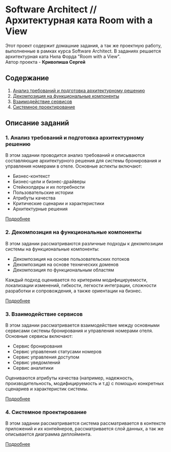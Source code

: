 # Software Architect // Архитектурная ката Room with a View

Этот проект содержит домашние задания, а так же проектную работу, выполненные в рамках курса Software Architect. В заданиях решается архитектурная ката Нила Форда "Room with a View".\
Автор проекта - **Кривопиша Сергей**

## Содержание

1. [Анализ требований и подготовка архитектурному решению](homework_01.md)
2. [Декомпозиция на функциональные компоненты](homework_02.md)
3. [Взаимодействие сервисов](homework_03.md)
4. [Системное проектирование](homework_04.md)

## Описание заданий

### 1. Анализ требований и подготовка архитектурному решению

В этом задании проводится анализ требований и описываются составляющие архитектурного решения для системы бронирования и управления номерами в отеле. Основные аспекты включают:

- Бизнес-контекст
- Бизнес-цели и бизнес-драйверы
- Стейкхолдеры и их потребности
- Пользовательские истории
- Атрибуты качества
- Критические сценарии и характеристики
- Архитектурные решения

[Подробнее](homework_01.md)

### 2. Декомпозиция на функциональные компоненты

В этом задании рассматриваются различные подходы к декомпозиции системы на функциональные компоненты:

- Декомпозиция на основе пользовательских потоков
- Декомпозиция на основе технических доменов
- Декомпозиция по функциональным областям

Каждый подход оценивается по критериям модифицируемости, локализации изменений, гибкости, легкости интеграции, сложности разработки и сопровождения, а также ориентации на бизнес.

[Подробнее](homework_02.md)

### 3. Взаимодействие сервисов

В этом задании рассматривается взаимодействие между основными сервисами системы бронирования и управления номерами отеля. Основные сервисы включают:

- Сервис бронирования
- Сервис управления статусами номеров
- Сервис управления доступом
- Сервис уведомлений
- Сервис аналитики

Оцениваются атрибуты качества (например, надежность, производительность, модифицируемость и т.д) с помощью конкретных сценариев и характеристик системы.

[Подробнее](homework_03.md)

### 4. Системное проектирование

В этом задании рассматривается система рассматривается в контексте приложений и их контейнеров, рассматривается слой данных, а так же описывается диаграмма деплоймента.

[Подробнее](homework_04.md)
